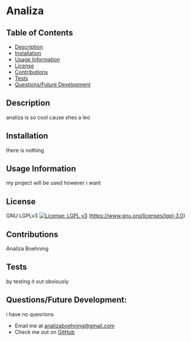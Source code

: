 # Analiza

  ## Table of Contents
  - [Description](#description)
  - [Installation](#install)
  - [Usage Information](#usage)
  - [License](#license)
  - [Contributions](#contribution)
  - [Tests](#test)
  - [Questions/Future Development](#quesdev)

  ## Description
  analiza is so cool cause shes a leo

  ## Installation
  there is nothing

  ## Usage Information
  my project will be used however i want

  ## License
  GNU LGPLv3
  [![License: LGPL v3](https://img.shields.io/badge/License-LGPL_v3-blue.svg)](https://www.gnu.org/licenses/lgpl-3.0) 
  (https://www.gnu.org/licenses/lgpl-3.0)

  ## Contributions
  Analiza Boehning

  ## Tests
  by testing it out obviously

  ## Questions/Future Development:
  i have no quesrions
  - Email me at <analizaboehning@gmail.com>
  - Check me out on [GitHub](https://github.com/analizajb)
  
  